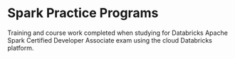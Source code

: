# Spark Practice Programs
Training and course work completed when studying for Databricks Apache Spark Certified Developer Associate exam using the cloud Databricks platform.
